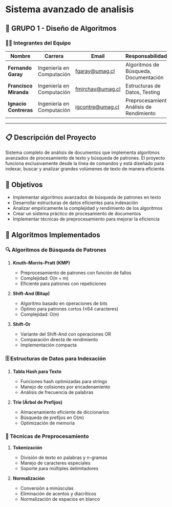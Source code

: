 # Sistema avanzado de analisis

## 👥 GRUPO 1 - Diseño de Algoritmos

### 👨‍💻 Integrantes del Equipo

| Nombre | Carrera | Email | Responsabilidades |
|--------|---------|-------|-------------------|
| **Fernando Garay** | Ingeniería en Computación | fgaray@umag.cl | Algoritmos de Búsqueda, Documentación |
| **Francisco Miranda** | Ingeniería en Computación | fmirchav@umag.cl | Estructuras de Datos, Testing |
| **Ignacio Contreras** | Ingeniería en Computación | igcontre@umag.cl | Preprocesamiento, Análisis de Rendimiento |

---

## 📋 Descripción del Proyecto

Sistema completo de análisis de documentos que implementa algoritmos avanzados de procesamiento de texto y búsqueda de patrones. El proyecto funciona exclusivamente desde la línea de comandos y está diseñado para indexar, buscar y analizar grandes volúmenes de texto de manera eficiente.

## 🎯 Objetivos

- Implementar algoritmos avanzados de búsqueda de patrones en texto
- Desarrollar estructuras de datos eficientes para indexación
- Analizar empíricamente la complejidad y rendimiento de los algoritmos
- Crear un sistema práctico de procesamiento de documentos
- Implementar técnicas de preprocesamiento para mejorar la eficiencia

## 🔧 Algoritmos Implementados

### 🔍 Algoritmos de Búsqueda de Patrones
1. **Knuth-Morris-Pratt (KMP)**
   - Preprocesamiento de patrones con función de fallos
   - Complejidad: O(n + m)
   - Eficiente para patrones con repeticiones

2. **Shift-And (Bitap)**
   - Algoritmo basado en operaciones de bits
   - Óptimo para patrones cortos (≤64 caracteres)
   - Complejidad: O(n)

3. **Shift-Or**
   - Variante del Shift-And con operaciones OR
   - Comparación directa de rendimiento
   - Implementación compacta

### 🗄️ Estructuras de Datos para Indexación
1. **Tabla Hash para Texto**
   - Funciones hash optimizadas para strings
   - Manejo de colisiones por encadenamiento
   - Análisis de frecuencia de palabras

2. **Trie (Árbol de Prefijos)**
   - Almacenamiento eficiente de diccionarios
   - Búsqueda de prefijos en O(m)
   - Optimización de memoria

### 🔄 Técnicas de Preprocesamiento
1. **Tokenización**
   - División de texto en palabras y n-gramas
   - Manejo de caracteres especiales
   - Soporte para múltiples delimitadores

2. **Normalización**
   - Conversión a minúsculas
   - Eliminación de acentos y diacríticos
   - Normalización de espacios en blanco
